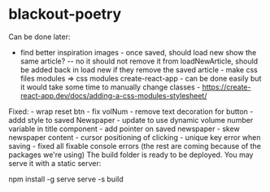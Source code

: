 # blackout-poetry

Can be done later:  
 - find better inspiration images - once saved, should load new show the same article? -- no it should not remove it from loadNewArticle, should be added back in load new if they remove the saved article - make css files modules => css modules create-react-app - can be done easily but it would take some time to manually change classes - https://create-react-app.dev/docs/adding-a-css-modules-stylesheet/

Fixed: - wrap reset btn - fix volNum - remove text decoration for button - addd style to saved Newspaper - update to use dynamic volume number variable in title component - add pointer on saved newspaper - skew newspaper content - cursor positioning of clicking - unique key error when saving - fixed all fixable console errors (the rest are coming because of the packages we're using)
The build folder is ready to be deployed.
You may serve it with a static server:

npm install -g serve
serve -s build

